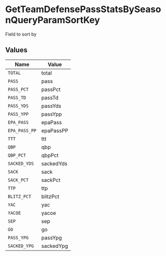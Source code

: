 # GetTeamDefensePassStatsBySeasonQueryParamSortKey

Field to sort by


## Values

| Name          | Value         |
| ------------- | ------------- |
| `TOTAL`       | total         |
| `PASS`        | pass          |
| `PASS_PCT`    | passPct       |
| `PASS_TD`     | passTd        |
| `PASS_YDS`    | passYds       |
| `PASS_YPP`    | passYpp       |
| `EPA_PASS`    | epaPass       |
| `EPA_PASS_PP` | epaPassPP     |
| `TTT`         | ttt           |
| `QBP`         | qbp           |
| `QBP_PCT`     | qbpPct        |
| `SACKED_YDS`  | sackedYds     |
| `SACK`        | sack          |
| `SACK_PCT`    | sackPct       |
| `TTP`         | ttp           |
| `BLITZ_PCT`   | blitzPct      |
| `YAC`         | yac           |
| `YACOE`       | yacoe         |
| `SEP`         | sep           |
| `GO`          | go            |
| `PASS_YPG`    | passYpg       |
| `SACKED_YPG`  | sackedYpg     |